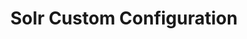 ---
title: Solr Custom Configuration
menu:
  docs_{{ .version }}:
    identifier: sl-custom-config
    name: Custom Configuration
    parent: sl-solr-guides
    weight: 18
menu_name: docs_{{ .version }}
section_menu_id: guides
---